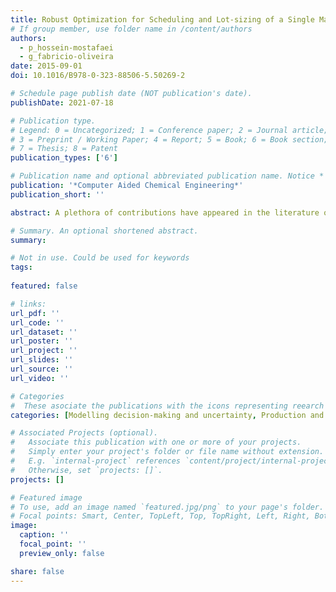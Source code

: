 ```yaml
---
title: Robust Optimization for Scheduling and Lot-sizing of a Single Machine with Sequence-dependent Changeovers
# If group member, use folder name in /content/authors
authors:
  - p_hossein-mostafaei
  - g_fabricio-oliveira
date: 2015-09-01
doi: 10.1016/B978-0-323-88506-5.50269-2

# Schedule page publish date (NOT publication's date).
publishDate: 2021-07-18

# Publication type.
# Legend: 0 = Uncategorized; 1 = Conference paper; 2 = Journal article;
# 3 = Preprint / Working Paper; 4 = Report; 5 = Book; 6 = Book section;
# 7 = Thesis; 8 = Patent
publication_types: ['6']

# Publication name and optional abbreviated publication name. Notice * * on title. # Publication name and optional abbreviated publication name. Quote marks needed for Markdown typesetting
publication: '*Computer Aided Chemical Engineering*'
publication_short: ''

abstract: A plethora of contributions have appeared in the literature over the past decade in the area of production planning of a single machine with sequence-dependent changeovers. Most of them, however, deal with the deterministic optimization model where all the parameters are considered known, which render optimal schedules, sub-optimal, or even infeasible in practice. In this paper, we first develop a new deterministic model based on a hybrid discrete- and continuous-time mixed-integer linear programming model for the production scheduling of a single machine with sequence-dependent changeovers. The proposed model (i) considers a time interval in which the processing machine is unavailable due to some maintenance jobs, and (ii) monitors inventory levels over shorter time scales, rather than at the end of predefined long-term periods. Then, the robust counterpart of the deterministic model is devised using the Γ-robustness approach that considers uncertainty in processing and changeover times. The objective is to find robust production schedules such that the sum of holding and changeover costs is minimized. We demonstrate the performance of the proposed model with a real-world case study.

# Summary. An optional shortened abstract.
summary: 

# Not in use. Could be used for keywords 
tags:
  
featured: false

# links:
url_pdf: ''
url_code: ''
url_dataset: ''
url_poster: ''
url_project: ''
url_slides: ''
url_source: ''
url_video: ''

# Categories
#  These asociate the publications with the icons representing reearch topics and application areas
categories: [Modelling decision-making and uncertainty, Production and operations planning]

# Associated Projects (optional).
#   Associate this publication with one or more of your projects.
#   Simply enter your project's folder or file name without extension.
#   E.g. `internal-project` references `content/project/internal-project/index.md`.
#   Otherwise, set `projects: []`.
projects: []

# Featured image
# To use, add an image named `featured.jpg/png` to your page's folder.
# Focal points: Smart, Center, TopLeft, Top, TopRight, Left, Right, BottomLeft, Bottom, BottomRight.
image:
  caption: ''
  focal_point: ''
  preview_only: false

share: false 
---
```

